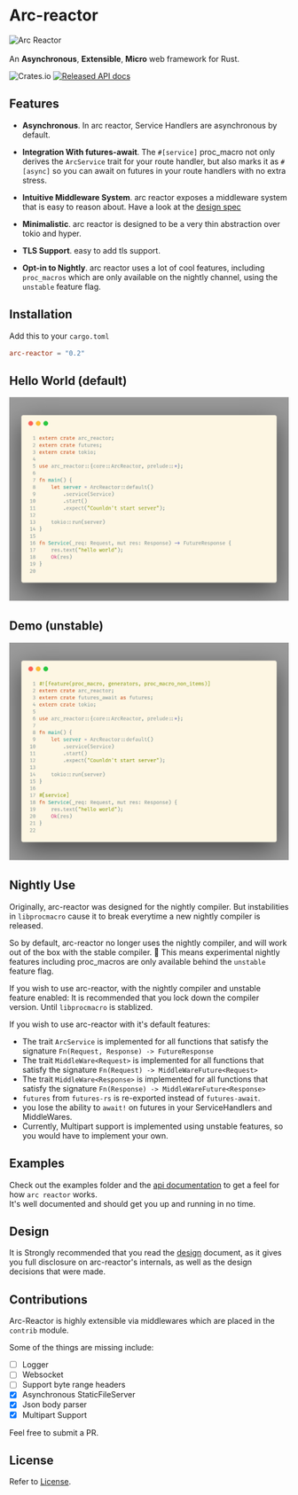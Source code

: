 # Arc-reactor

![Arc Reactor](https://preview.ibb.co/dFjdxH/Arc_reactor.png "Arc-Reactor: Asynchronous, Extensible, Micro web framework for Rust.")
<br/><br/>
An **Asynchronous**, **Extensible**, **Micro** web framework for Rust.

![Crates.io](https://img.shields.io/crates/d/arc-reactor.svg) [![Released API docs](https://docs.rs/arc-reactor/badge.svg)](https://docs.rs/arc-reactor)

## Features

- **Asynchronous**. In arc reactor, Service Handlers are asynchronous by default.

- **Integration With futures-await**. The `#[service]` proc_macro not only derives the `ArcService` trait for your route handler, but also marks it as `#[async]` so you can await on futures in your route handlers with no extra stress.

- **Intuitive Middleware System**. arc reactor exposes a middleware system that is easy to reason about. Have a look at the [design spec](./DESIGN.md)

- **Minimalistic**. arc reactor is designed to be a very thin abstraction over tokio and hyper.

- **TLS Support**. easy to add tls support.

- **Opt-in to Nightly**. arc reactor uses a lot of cool features, including `proc_macros` which are only available on the nightly channel, using the `unstable` feature flag.

## Installation

Add this to your `cargo.toml`

```toml
arc-reactor = "0.2"
```

## Hello World (default)

![Default](./stable.png)

## Demo (unstable)

![Default](./unstable.png)

## Nightly Use

Originally, arc-reactor was designed for the nightly compiler.
But instabilities in `libprocmacro` cause it to break everytime a new nightly compiler is released.

So by default, arc-reactor no longer uses the nightly compiler, and will work out of the box with the stable compiler. 🎉
This means experimental nightly features including proc_macros are only available behind the `unstable` feature flag.

If you wish to use arc-reactor, with the nightly compiler and unstable feature enabled:
It is recommended that you lock down the compiler version. Until `libprocmacro` is stablized.

If you wish to use arc-reactor with it's default features:

- The trait `ArcService` is implemented for all functions that satisfy the signature `Fn(Request, Response) -> FutureResponse`
- The trait `MiddleWare<Request>` is implemented for all functions that satisfy the signature `Fn(Request) -> MiddleWareFuture<Request>`
- The trait `MiddleWare<Response>` is implemented for all functions that satisfy the signature `Fn(Response) -> MiddleWareFuture<Response>`
- `futures` from `futures-rs` is re-exported instead of `futures-await`.
- you lose the ability to `await!` on futures in your ServiceHandlers and MiddleWares.
- Currently, Multipart support is implemented using unstable features, so you would have to implement your own.

## Examples

Check out the examples folder and the [api documentation](https://docs.rs/arc-reactor/~0.1) to get a feel for how `arc reactor` works.
<br>
It's well documented and should get you up and running in no time.

## Design

It is Strongly recommended that you read the [design](./DESIGN.md) document, as it gives you full disclosure on arc-reactor's internals,
as well as the design decisions that were made.

## Contributions

Arc-Reactor is highly extensible via middlewares which are placed in the `contrib` module.

Some of the things are missing include:

- [ ] Logger
- [ ] Websocket
- [ ] Support byte range headers
- [x] Asynchronous StaticFileServer
- [x] Json body parser
- [x] Multipart Support

Feel free to submit a PR.

## License

Refer to [License](https://github.com/SeunLanLege/arc-reactor/blob/master/LICENSE).
